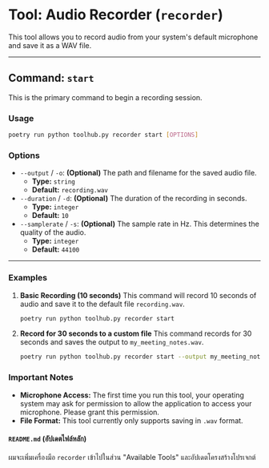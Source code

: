 # Tool: Audio Recorder (`recorder`)

This tool allows you to record audio from your system's default microphone and save it as a WAV file.

---

## Command: `start`

This is the primary command to begin a recording session.

### Usage

```bash
poetry run python toolhub.py recorder start [OPTIONS]
```

### Options

-   `--output` / `-o`: **(Optional)** The path and filename for the saved audio file.
    -   **Type:** `string`
    -   **Default:** `recording.wav`
-   `--duration` / `-d`: **(Optional)** The duration of the recording in seconds.
    -   **Type:** `integer`
    -   **Default:** `10`
-   `--samplerate` / `-s`: **(Optional)** The sample rate in Hz. This determines the quality of the audio.
    -   **Type:** `integer`
    -   **Default:** `44100`

---

### Examples

1.  **Basic Recording (10 seconds)**
    This command will record 10 seconds of audio and save it to the default file `recording.wav`.

    ```bash
    poetry run python toolhub.py recorder start
    ```

2.  **Record for 30 seconds to a custom file**
    This command records for 30 seconds and saves the output to `my_meeting_notes.wav`.

    ```bash
    poetry run python toolhub.py recorder start --output my_meeting_notes.wav --duration 30
    ```

### Important Notes

-   **Microphone Access:** The first time you run this tool, your operating system may ask for permission to allow the application to access your microphone. Please grant this permission.
-   **File Format:** This tool currently only supports saving in `.wav` format.

#### **`README.md` (อัปเดตไฟล์หลัก)**

ผมจะเพิ่มเครื่องมือ `recorder` เข้าไปในส่วน "Available Tools" และอัปเดตโครงสร้างโปรเจกต์
